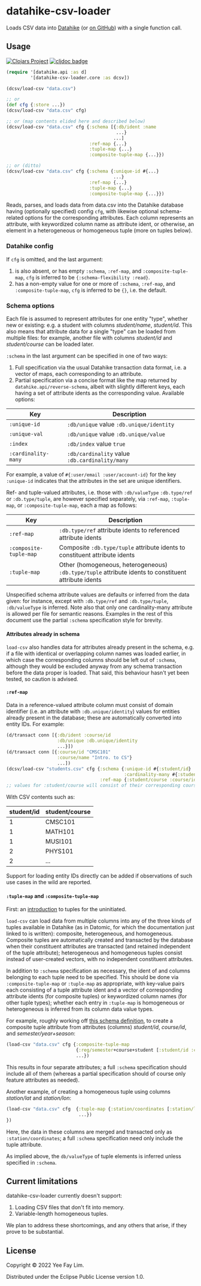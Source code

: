 # datahike-csv-loader

Loads CSV data into [Datahike](https://datahike.io) (or [on GitHub](https://github.com/replikativ/datahike)) with a single function call.

## Usage

[![Clojars Project](https://img.shields.io/clojars/v/io.replikativ/datahike-csv-loader.svg)](https://clojars.org/io.replikativ/datahike-csv-loader) [![cljdoc badge](https://cljdoc.org/badge/io.replikativ/datahike-csv-loader)](https://cljdoc.org/d/io.replikativ/datahike-csv-loader)

``` clojure
(require '[datahike.api :as d]
         '[datahike-csv-loader.core :as dcsv])

(dcsv/load-csv "data.csv")

;; or
(def cfg {:store ...})
(dcsv/load-csv "data.csv" cfg)

;; or (map contents elided here and described below)
(dcsv/load-csv "data.csv" cfg {:schema [{:db/ident :name
                                         ...}
                                        ...]
                               :ref-map {...}
                               :tuple-map {...}
                               :composite-tuple-map {...}})

;; or (ditto)
(dcsv/load-csv "data.csv" cfg {:schema {:unique-id #{...}
                                        ...}
                               :ref-map {...}
                               :tuple-map {...}
                               :composite-tuple-map {...}})
```

Reads, parses, and loads data from data.csv into the Datahike database having (optionally specified) config `cfg`, with likewise optional schema-related options for the corresponding attributes. Each column represents an attribute, with keywordized column name as attribute ident, or otherwise, an element in a heterogeneous or homogeneous tuple (more on tuples below).

### Datahike config

If `cfg` is omitted, and the last argument:
1. is also absent, or has empty `:schema`, `:ref-map`, and `:composite-tuple-map`, `cfg` is inferred to be `{:schema-flexibility :read}`.
2. has a non-empty value for one or more of `:schema`, `:ref-map`, and `:composite-tuple-map`, `cfg` is inferred to be `{}`, i.e. the default.

### Schema options

Each file is assumed to represent attributes for one entity "type", whether new or existing: e.g. a student with columns _student/name_, _student/id_. This also means that attribute data for a single "type" can be loaded from multiple files: for example, another file with columns _student/id_ and _student/course_ can be loaded later.

`:schema` in the last argument can be specified in one of two ways:
1. Full specification via the usual Datahike transaction data format, i.e. a vector of maps, each corresponding to an attribute.
2. Partial specification via a concise format like the map returned by `datahike.api/reverse-schema`, albeit with slightly different keys, each having a set of attribute idents as the corresponding value. Available options:

| Key                 | Description   |
|---------------------|---------------|
| `:unique-id`        | `:db/unique` value `:db.unique/identity`
| `:unique-val`       | `:db/unique` value `:db.unique/value`
| `:index`            | `:db/index` value `true`
| `:cardinality-many` | `:db/cardinality` value `:db.cardinality/many`

For example, a value of `#{:user/email :user/account-id}` for the key `:unique-id` indicates that the attributes in the set are unique identifiers.

Ref- and tuple-valued attributes, i.e. those with `:db/valueType` `:db.type/ref` or `:db.type/tuple`, are however specified separately, via `:ref-map`, `:tuple-map`, or `:composite-tuple-map`, each a map as follows:

| Key                     | Description   |
|-------------------------|---------------|
| `:ref-map`              | `:db.type/ref` attribute idents to referenced attribute idents
| `:composite-tuple-map`  | Composite `:db.type/tuple` attribute idents to constituent attribute idents
| `:tuple-map`            | Other (homogeneous, heterogeneous) `:db.type/tuple` attribute idents to constituent attribute idents

Unspecified schema attribute values are defaults or inferred from the data given: for instance, except with `:db.type/ref` and `:db.type/tuple`, `:db/valueType` is inferred. Note also that only one cardinality-many attribute is allowed per file for semantic reasons. Examples in the rest of this document use the partial `:schema` specification style for brevity.

#### Attributes already in schema

`load-csv` also handles data for attributes already present in the schema, e.g. if a file with identical or overlapping column names was loaded earlier, in which case the corresponding columns should be left out of `:schema`, although they would be excluded anyway from any schema transaction before the data proper is loaded. That said, this behaviour hasn't yet been tested, so caution is advised.

#### `:ref-map`

Data in a reference-valued attribute column must consist of domain identifier (i.e. an attribute with `:db.unique/identity`) values for entities already present in the database; these are automatically converted into entity IDs. For example:

``` clojure
(d/transact conn [{:db/ident :course/id
                   :db/unique :db.unique/identity
                   ...}])
(d/transact conn [{:course/id "CMSC101"
                   :course/name "Intro. to CS"}
                   ...])
(dcsv/load-csv "students.csv" cfg {:schema {:unique-id #{:student/id}
                                            :cardinality-many #{:student/course}}
                                   :ref-map {:student/course :course/id}})
;; values for :student/course will consist of their corresponding course entity IDs 
```
With CSV contents such as:

| student/id | student/course |
|------------|----------------|
| 1          | CMSC101        |
| 1          | MATH101        |
| 1          | MUSI101        |
| 2          | PHYS101        |
| 2          | ...            |

Support for loading entity IDs directly can be added if observations of such use cases in the wild are reported.

#### `:tuple-map` and `:composite-tuple-map`

First: an [introduction](https://docs.datomic.com/on-prem/schema/schema.html#tuples) to tuples for the uninitiated.

`load-csv` can load data from multiple columns into any of the three kinds of tuples available in Datahike (as in Datomic, for which the documentation just linked to is written): composite, heterogeneous, and homogeneous. Composite tuples are automatically created and transacted by the database when their constituent attributes are transacted (and retained independent of the tuple attribute); heterogeneous and homogeneous tuples consist instead of user-created vectors, with no independent constituent attributes. 

In addition to `:schema` specification as necessary, the ident of and columns belonging to each tuple need to be specified. This should be done via `:composite-tuple-map` or `:tuple-map` as appropriate, with key-value pairs each consisting of a tuple attribute ident and a vector of corresponding attribute idents (for composite tuples) or keywordized column names (for other tuple types); whether each entry in `:tuple-map` is homogeneous or heterogeneous is inferred from its column data value types.

For example, roughly working off [this schema definition](https://docs.datomic.com/on-prem/schema/schema.html#composite-tuples), to create a composite tuple attribute from attributes (columns) _student/id_, _course/id_, and _semester/year+season_:
``` clojure
(load-csv "data.csv" cfg {:composite-tuple-map
                          {:reg/semester+course+student [:student/id :course/id :semester/year+season]}
                          ...})
```
This results in four separate attributes; a full `:schema` specification should include all of them (whereas a partial specification should of course only feature attributes as needed).

Another example, of creating a homogeneous tuple using columns _station/lat_ and _station/lon_:
``` clojure
(load-csv "data.csv" cfg  {:tuple-map {:station/coordinates [:station/lat :station/lon]}
                           ...})
})
```
Here, the data in these columns are merged and transacted only as `:station/coordinates`; a full `:schema` specification need only include the tuple attribute.

As implied above, the `db/valueType` of tuple elements is inferred unless specified in `:schema`.

## Current limitations

datahike-csv-loader currently doesn't support:
1. Loading CSV files that don't fit into memory.
2. Variable-length homogeneous tuples.

We plan to address these shortcomings, and any others that arise, if they prove to be substantial.

## License

Copyright © 2022 Yee Fay Lim.

Distributed under the Eclipse Public License version 1.0.
